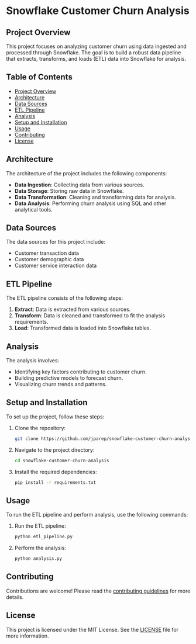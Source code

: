 # Snowflake Customer Churn Analysis

## Project Overview

This project focuses on analyzing customer churn using data ingested and processed through Snowflake. The goal is to build a robust data pipeline that extracts, transforms, and loads (ETL) data into Snowflake for analysis.

## Table of Contents

- [Project Overview](#project-overview)
- [Architecture](#architecture)
- [Data Sources](#data-sources)
- [ETL Pipeline](#etl-pipeline)
- [Analysis](#analysis)
- [Setup and Installation](#setup-and-installation)
- [Usage](#usage)
- [Contributing](#contributing)
- [License](#license)

## Architecture

The architecture of the project includes the following components:
- **Data Ingestion**: Collecting data from various sources.
- **Data Storage**: Storing raw data in Snowflake.
- **Data Transformation**: Cleaning and transforming data for analysis.
- **Data Analysis**: Performing churn analysis using SQL and other analytical tools.

## Data Sources

The data sources for this project include:
- Customer transaction data
- Customer demographic data
- Customer service interaction data

## ETL Pipeline

The ETL pipeline consists of the following steps:
1. **Extract**: Data is extracted from various sources.
2. **Transform**: Data is cleaned and transformed to fit the analysis requirements.
3. **Load**: Transformed data is loaded into Snowflake tables.

## Analysis

The analysis involves:
- Identifying key factors contributing to customer churn.
- Building predictive models to forecast churn.
- Visualizing churn trends and patterns.

## Setup and Installation

To set up the project, follow these steps:

1. Clone the repository:
    ```bash
    git clone https://github.com/jparep/snowflake-customer-churn-analysis.git
    ```
2. Navigate to the project directory:
    ```bash
    cd snowflake-customer-churn-analysis
    ```
3. Install the required dependencies:
    ```bash
    pip install -r requirements.txt
    ```

## Usage

To run the ETL pipeline and perform analysis, use the following commands:

1. Run the ETL pipeline:
    ```bash
    python etl_pipeline.py
    ```
2. Perform the analysis:
    ```bash
    python analysis.py
    ```

## Contributing

Contributions are welcome! Please read the [contributing guidelines](CONTRIBUTING.md) for more details.

## License

This project is licensed under the MIT License. See the [LICENSE](LICENSE) file for more information.